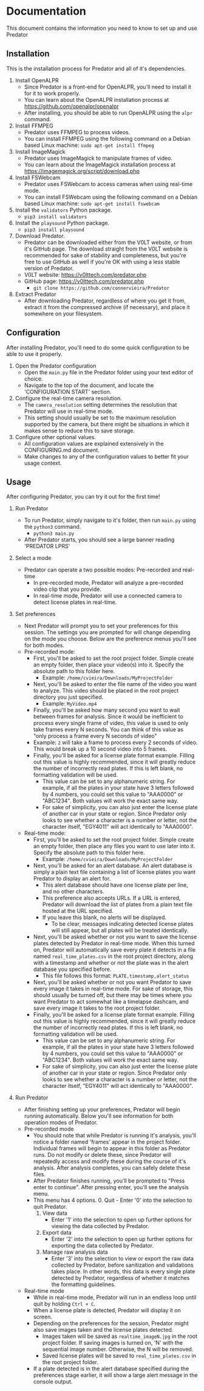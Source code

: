 # Documentation

This document contains the information you need to know to set up and use Predator


## Installation

This is the installation process for Predator and all of it's dependencies.

1. Install OpenALPR
    - Since Predator is a front-end for OpenALPR, you'll need to install it for it to work properly.
    - You can learn about the OpenALPR installation process at <https://github.com/openalpr/openalpr>
    - After installing, you should be able to run OpenALPR using the `alpr` command.
2. Install FFMPEG
    - Predator uses FFMPEG to process videos.
    - You can install FFMPEG using the following command on a Debian based Linux machine: `sudo apt-get install ffmpeg`
3. Install ImageMagick
    - Predator uses ImageMagick to manipulate frames of video.
    - You can learn about the ImageMagick installation process at <https://imagemagick.org/script/download.php>
4. Install FSWebcam
    - Predator uses FSWebcam to access cameras when using real-time mode.
    - You can install FSWebcam using the following command on a Debian based Linux machine: `sudo apt-get install fswebcam`
5. Install the `validators` Python package.
    - `pip3 install validators`
6. Install the `playsound` Python package.
    - `pip3 install playsound`
7. Download Predator.
    - Predator can be downloaded either from the V0LT website, or from it's GitHub page. The download straight from the V0LT website is recommended for sake of stability and completeness, but you're free to use GitHub as well if you're OK with using a less stable version of Predator.
    - V0LT website: <https://v0lttech.com/predator.php>
    - GitHub page: <https://v0lttech.com/predator.php>
        - `git clone https://github.com/connervieira/Predator`
8. Extract Predator
    - After downloading Predator, regardless of where you get it from, extract it from the compressed archive (if necessary), and place it somewhere on your filesystem.


## Configuration

After installing Predator, you'll need to do some quick configuration to be able to use it properly.

1. Open the Predator configuration
    - Open the `main.py` file in the Predator folder using your text editor of choice.
    - Navigate to the top of the document, and locate the 'CONFIGURATION START' section.
2. Configure the real-time camera resolution.
    - The `camera_resolution` setting determines the resolution that Predator will use in real-time mode.
    - This setting should usually be set to the maximum resolution supported by the camera, but there might be situations in which it makes sense to reduce this to save storage.
3. Configure other optional values.
    - All configuration values are explained extensively in the CONFIGURING.md document.
    - Make changes to any of the configuration values to better fit your usage context.


## Usage

After configuring Predator, you can try it out for the first time!

1. Run Predator
    - To run Predator, simply navigate to it's folder, then run `main.py` using the `python3` command.
        - `python3 main.py`
    - After Predator starts, you should see a large banner reading 'PREDATOR LPRS'
2. Select a mode
    - Predator can operate a two possible modes: Pre-recorded and real-time
        - In pre-recorded mode, Predator will analyze a pre-recorded video clip that you provide.
        - In real-time mode, Predator will use a connected camera to detect license plates in real-time.
3. Set preferences
    - Next Predator will prompt you to set your preferences for this session. The settings you are prompted for will change depending on the mode you choose. Below are the preference menus you'll see for both modes.
    - Pre-recorded mode:
        - First, you'll be asked to set the root project folder. Simple create an empty folder, then place your video(s) into it. Specify the absolute path to this folder here.
            - Example: `/home/cvieira/Downloads/MyProjectFolder`
        - Next, you'll be asked to enter the file name of the video you want to analyze. This video should be placed in the root project directory you just specified.
            - Example: `MyVideo.mp4`
        - Finally, you'll be asked how many second you want to wait between frames for analysis. Since it would be inefficient to process every single frame of video, this value is used to only take frames every N seconds. You can think of this value as "only process a frame every N seconds of video"
        - Example: `2` will take a frame to process every 2 seconds of video. This would break up a 10 second video into 5 frames.
        - Finally, you'll be asked for a license plate format example. Filling out this value is highly recommended, since it will greatly reduce the number of incorrectly read plates. If this is left blank, no formatting validation will be used.
            - This value can be set to any alphanumeric string. For example, if all the plates in your state have 3 letters followed by 4 numbers, you could set this value to "AAA0000" or "ABC1234". Both values will work the exact same way.
            - For sake of simplicity, you can also just enter the license plate of another car in your state or region. Since Predator only looks to see whether a character is a number or letter, not the character itself, "EGY4011" will act identically to "AAA0000".
    - Real-time mode:
        - First, you'll be asked to set the root project folder. Simple create an empty folder, then place any files you want to use later into it. Specify the absolute path to this folder here.
            - Example: `/home/cvieira/Downloads/MyProjectFolder`
        - Next, you'll be asked for an alert database. An alert database is simply a plain text file containing a list of license plates you want Predator to display an alert for.
            - This alert database should have one license plate per line, and no other characters.
            - This preference also accepts URLs. If a URL is entered, Predator will download the list of plates from a plain text file hosted at the URL specified.
            - If you leave this blank, no alerts will be displayed.
                - To be clear, messages indicating detected license plates will still appear, but all plates will be treated identically.
        - Next, you'll be asked whether or not you want to save the license plates detected by Predator in real-time mode. When this turned on, Predator will automatically save every plate it detects in a file named `real_time_plates.csv` in the root project directory, along with a timestamp and whether or not the plate was in the alert database you specified before.
            - This file follows this format: `PLATE,timestamp,alert_status`
        - Next, you'll be asked whether or not you want Predator to save every image it takes in real-time mode. For sake of storage, this should usually be turned off, but there may be times where you want Predator to act somewhat like a timelapse dashcam, and save every image it takes to the root project folder.
        - Finally, you'll be asked for a license plate format example. Filling out this value is highly recommended, since it will greatly reduce the number of incorrectly read plates. If this is left blank, no formatting validation will be used.
            - This value can be set to any alphanumeric string. For example, if all the plates in your state have 3 letters followed by 4 numbers, you could set this value to "AAA0000" or "ABC1234". Both values will work the exact same way.
            - For sake of simplicity, you can also just enter the license plate of another car in your state or region. Since Predator only looks to see whether a character is a number or letter, not the character itself, "EGY4011" will act identically to "AAA0000".
    
4. Run Predator
    - After finishing setting up your preferences, Predator will begin running automatically. Below you'll see information for both operation modes of Predator.
    - Pre-recorded mode
        - You should note that while Predator is running it's analysis, you'll notice a folder named 'frames' appear in the project folder. Individual frames will begin to appear in this folder as Predator runs. Do not modify or delete these, since Predator will repeatedly access and modify these during the course of it's analysis. After analysis completes, you can safely delete these files.
        - After Predator finishes running, you'll be prompted to "Press enter to continue". After pressing enter, you'll see the analysis menu.
        - This menu has 4 options.
            0. Quit
                - Enter '0' into the selection to quit Predator.
            1. View data
                - Enter '1' into the selection to open up further options for viewing the data collected by Predator.
            2. Export data
                - Enter '2' into the selection to open up further options for exporting the data collected by Predator.
            3. Manage raw analysis data
                - Enter '3' into the selection to view or export the raw data collected by Predator, before sanitization and validations takes place. In other words, this data is every single plate detected by Predator, regardless of whether it matches the formatting guidelines.
    - Real-time mode
        - While in real-time mode, Predator will run in an endless loop until quit by holding `Ctrl + C`.
        - When a license plate is detected, Predator will display it on screen.
        - Depending on the preferences for the session, Predator might also save images taken and the license plates detected.
            - Images taken will be saved as `realtime_imageN.jpg` in the root project folder. If saving images is turned on, 'N' with the sequential image number. Otherwise, the N will be removed.
            - Saved license plates will be saved to `real_time_plates.csv` in the root project folder.
        - If a plate detected is in the alert database specified during the preferences stage earlier, it will show a large alert message in the console output.
